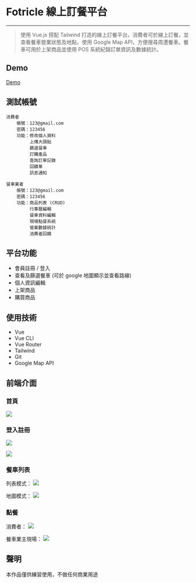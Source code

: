 # Fotricle 線上訂餐平台
----
> 使用 Vue.js 搭配 Tailwind 打造的線上訂餐平台。消費者可於線上訂餐，並查看餐車營業狀態及地點，使用 Google Map API，方便搜尋周遭餐車。餐車可用於上架商品並使用 POS 系統紀錄訂單資訊及數據統計。

## Demo
[Demo](http://fotricle.rocket-coding.com/index.html#/Home)

## 測試帳號
```
消費者
    帳號：123@gmail.com
    密碼：123456
    功能：修改個人資料
         上傳大頭貼
         篩選餐車
         訂購產品
         查詢訂單記錄
         回饋單
         訊息通知

餐車業者
    帳號：123@gmail.com
    密碼：123456
    功能：商品列表 (CRUD)
         行事曆編輯
         餐車資料編輯
         現場點餐系統
         營業數據統計
         消費者回饋
```

## 平台功能
* 會員註冊 / 登入
* 查看及篩選餐車 (可於 google 地圖顯示並查看路線)
* 個人資訊編輯
* 上架商品
* 購買商品

## 使用技術
* Vue
* Vue CLI
* Vue Router
* Tailwind
* Git
* Google Map API

## 前端介面

### 首頁

![](https://i.imgur.com/xMXS5os.gif)

### 登入註冊

![](https://i.imgur.com/0GRTRni.gif)

![](https://i.imgur.com/49IICte.gif)


### 餐車列表

列表模式：
![](https://i.imgur.com/VndfFre.gif)

地圖模式：
![](https://i.imgur.com/uvbJyJ1.gif)


### 點餐

消費者：
![](https://i.imgur.com/xxwpsjo.gif)

餐車業主現場：
![](https://i.imgur.com/XmUmFkq.gif)


## 聲明
本作品僅供練習使用，不做任何商業用途


